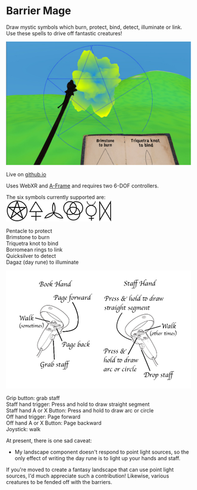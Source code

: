 # Barrier Mage
Draw mystic symbols which burn, protect, bind, detect, illuminate or link. Use these spells to drive off fantastic creatures!

![pentacle & Violent Cloud](assets/pentacle-ViolentCloud.jpg)

Live on [github.io](https://dougreeder.github.io/barrier-mage/)

Uses WebXR and [A-Frame](https://aframe.io) and requires two 6-DOF controllers.

The six symbols currently supported are:
![mystic symbols](assets/symbols.png)

Pentacle to protect<br>
Brimstone to burn<br>
Triquetra knot to bind<br>
Borromean rings to link<br>
Quicksilver to detect<br>
Dagaz (day rune) to illuminate


![controls diagram](assets/book_controls_diagram.png)

Grip button: grab staff<br>
Staff hand trigger: Press and hold to draw straight segment<br>
Staff hand A or X Button: Press and hold to draw arc or circle<br>
Off hand trigger: Page forward<br>
Off hand A or X Button: Page backward<br>
Joystick: walk


At present, there is one sad caveat:
* My landscape component doesn't respond to point light sources, so the only effect of writing the day rune is to light up your hands and staff.


If you're moved to create a fantasy landscape that can use point light sources, I'd much appreciate such a contribution!
Likewise, various creatures to be fended off with the barriers. 
